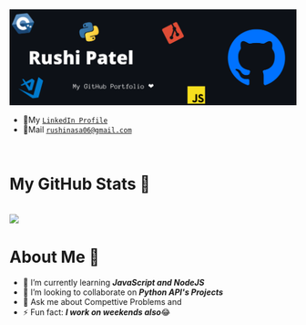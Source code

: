 <img src="https://github.com/Developer-R-7/Developer-R-7/blob/main/banner-github.png">


- 🔗My [`LinkedIn Profile`](https://www.linkedin.com/in/rushi-patel-5a5b951ba/)
- 📧Mail [`rushinasa06@gmail.com`](mailto:rushinasa06@gmail.com)
<br>

# My GitHub Stats 🤩
<br>
<img src="https://github-readme-stats.vercel.app/api?username=Developer-R-7&show_icons=true&hide=issues&cache_seconds=86400&theme=nightowl">
<br>

# About Me 🤵
- 🌱 I’m currently learning ***JavaScript and NodeJS***
- 👯 I’m looking to collaborate on ***Python API's Projects***
- 💬 Ask me about Compettive Problems and 
- ⚡ Fun fact: ***I work on weekends also***😂

